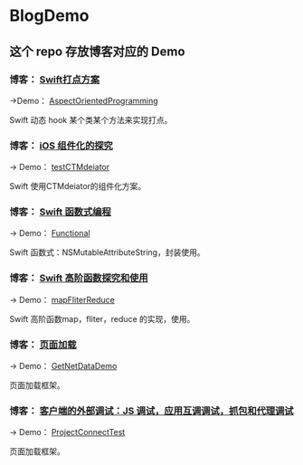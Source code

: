# BlogDemo


## 这个 repo 存放博客对应的 Demo

### 博客： [Swift打点方案](https://poos.github.io/2018/07/17/ProjectEvent/)

->Demo： [AspectOrientedProgramming](https://github.com/poos/BlogDemo/tree/master/AspectOrientedProgramming)

Swift 动态 hook 某个类某个方法来实现打点。


### 博客： [iOS 组件化的探究](https://poos.github.io/2018/10/10/Module/)
-> Demo： [testCTMdeiator](https://github.com/poos/BlogDemo/tree/master/testCTMdeiator)

Swift 使用CTMdeiator的组件化方案。


### 博客： [Swift 函数式编程](https://poos.github.io/2018/11/05/SwiftFunctional/)
-> Demo： [Functional](https://github.com/poos/BlogDemo/tree/master/Functional)

Swift  函数式：NSMutableAttributeString，封装使用。


### 博客： [Swift 高阶函数探究和使用](https://poos.github.io/2018/11/08/SwiftFunctional2/)
-> Demo： [mapFliterReduce](https://github.com/poos/BlogDemo/tree/master/mapFliterReduce)

Swift  高阶函数map，fliter，reduce 的实现，使用。


### 博客： [页面加载](https://github.com/poos/BlogDemo/tree/master/GetNetDataDemo/README.md)
-> Demo： [GetNetDataDemo](https://github.com/poos/BlogDemo/tree/master/GetNetDataDemo)

页面加载框架。


### 博客： [客户端的外部调试：JS 调试，应用互调调试，抓包和代理调试](https://poos.github.io/2018/11/12/ProjectConnectTest/)
-> Demo： [ProjectConnectTest](https://github.com/poos/BlogDemo/tree/master/ProjectConnectTest)

页面加载框架。
